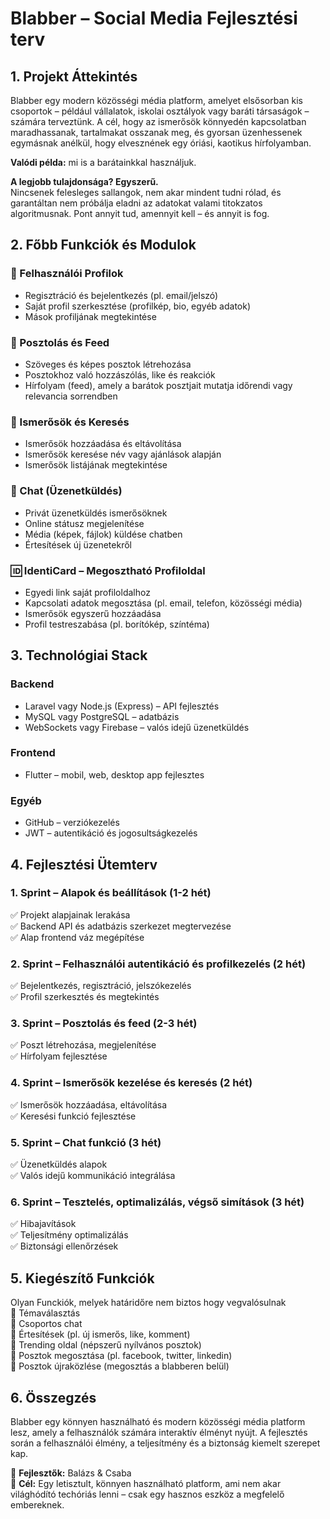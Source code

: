  
# Blabber – Social Media Fejlesztési terv

## 1. Projekt Áttekintés
Blabber egy modern közösségi média platform, amelyet elsősorban kis csoportok – például vállalatok, iskolai osztályok vagy baráti társaságok – számára terveztünk. A cél, hogy az ismerősök könnyedén kapcsolatban maradhassanak, tartalmakat osszanak meg, és gyorsan üzenhessenek egymásnak anélkül, hogy elvesznének egy óriási, kaotikus hírfolyamban.

**Valódi példa:** mi is a barátainkkal használjuk.

**A legjobb tulajdonsága? Egyszerű.**  
Nincsenek felesleges sallangok, nem akar mindent tudni rólad, és garantáltan nem próbálja eladni az adatokat valami titokzatos algoritmusnak. Pont annyit tud, amennyit kell – és annyit is fog.

## 2. Főbb Funkciók és Modulok
### 🔹 Felhasználói Profilok
- Regisztráció és bejelentkezés (pl. email/jelszó)
- Saját profil szerkesztése (profilkép, bio, egyéb adatok)
- Mások profiljának megtekintése

### 📝 Posztolás és Feed
- Szöveges és képes posztok létrehozása
- Posztokhoz való hozzászólás, like és reakciók
- Hírfolyam (feed), amely a barátok posztjait mutatja időrendi vagy relevancia sorrendben

### 👥 Ismerősök és Keresés
- Ismerősök hozzáadása és eltávolítása
- Ismerősök keresése név vagy ajánlások alapján
- Ismerősök listájának megtekintése

### 💬 Chat (Üzenetküldés)
- Privát üzenetküldés ismerősöknek
- Online státusz megjelenítése
- Média (képek, fájlok) küldése chatben
- Értesítések új üzenetekről

### 🆔 IdentiCard – Megosztható Profiloldal
- Egyedi link saját profiloldalhoz
- Kapcsolati adatok megosztása (pl. email, telefon, közösségi média)
- Ismerősök egyszerű hozzáadása
- Profil testreszabása (pl. borítókép, színtéma)

## 3. Technológiai Stack
### Backend
- Laravel vagy Node.js (Express) – API fejlesztés
- MySQL vagy PostgreSQL – adatbázis
- WebSockets vagy Firebase – valós idejű üzenetküldés

### Frontend
- Flutter – mobil, web, desktop app fejlesztes

### Egyéb
- GitHub – verziókezelés
- JWT – autentikáció és jogosultságkezelés

## 4. Fejlesztési Ütemterv
### 1. Sprint – Alapok és beállítások (1-2 hét)
✅ Projekt alapjainak lerakása  
✅ Backend API és adatbázis szerkezet megtervezése  
✅ Alap frontend váz megépítése

### 2. Sprint – Felhasználói autentikáció és profilkezelés (2 hét)
✅ Bejelentkezés, regisztráció, jelszókezelés  
✅ Profil szerkesztés és megtekintés

### 3. Sprint – Posztolás és feed (2-3 hét)
✅ Poszt létrehozása, megjelenítése  
✅ Hírfolyam fejlesztése

### 4. Sprint – Ismerősök kezelése és keresés (2 hét)
✅ Ismerősök hozzáadása, eltávolítása  
✅ Keresési funkció fejlesztése

### 5. Sprint – Chat funkció (3 hét)
✅ Üzenetküldés alapok  
✅ Valós idejű kommunikáció integrálása

### 6. Sprint – Tesztelés, optimalizálás, végső simítások (3 hét)
✅ Hibajavítások  
✅ Teljesítmény optimalizálás  
✅ Biztonsági ellenőrzések

## 5. Kiegészítő Funkciók
Olyan Funckiók, melyek határidőre nem biztos hogy vegvalósulnak  
🔹 Témaválasztás  
🔹 Csoportos chat  
🔹 Értesítések (pl. új ismerős, like, komment)  
🔹 Trending oldal (népszerű nyílvános posztok)  
🔹 Posztok megosztása (pl. facebook, twitter, linkedin)  
🔹 Posztok újraközlése (megosztás a blabberen belül)

## 6. Összegzés
Blabber egy könnyen használható és modern közösségi média platform lesz, amely a felhasználók számára interaktív élményt nyújt. A fejlesztés során a felhasználói élmény, a teljesítmény és a biztonság kiemelt szerepet kap.

👥 **Fejlesztők:** Balázs & Csaba  
🚀 **Cél:** Egy letisztult, könnyen használható platform, ami nem akar világhódító techóriás lenni – csak egy hasznos eszköz a megfelelő embereknek.